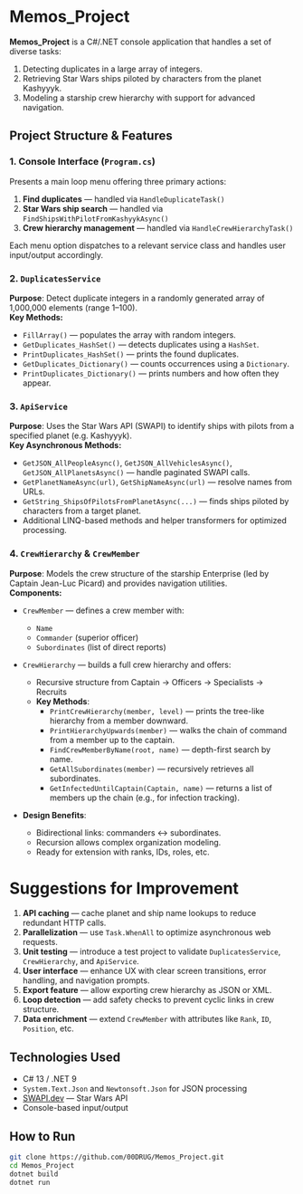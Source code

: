 # Memos_Project

**Memos_Project** is a C#/.NET console application that handles a set of diverse tasks:

1. Detecting duplicates in a large array of integers.
2. Retrieving Star Wars ships piloted by characters from the planet Kashyyyk.
3. Modeling a starship crew hierarchy with support for advanced navigation.


##  Project Structure & Features

### 1. Console Interface (`Program.cs`)

Presents a main loop menu offering three primary actions:

1. **Find duplicates** — handled via `HandleDuplicateTask()`
2. **Star Wars ship search** — handled via `FindShipsWithPilotFromKashyykAsync()`
3. **Crew hierarchy management** — handled via `HandleCrewHierarchyTask()`

Each menu option dispatches to a relevant service class and handles user input/output accordingly.


### 2. `DuplicatesService`

**Purpose**: Detect duplicate integers in a randomly generated array of 1,000,000 elements (range 1–100).  
**Key Methods:**

- `FillArray()` — populates the array with random integers.
- `GetDuplicates_HashSet()` — detects duplicates using a `HashSet`.
- `PrintDuplicates_HashSet()` — prints the found duplicates.
- `GetDuplicates_Dictionary()` — counts occurrences using a `Dictionary`.
- `PrintDuplicates_Dictionary()` — prints numbers and how often they appear.



### 3. `ApiService`

**Purpose**: Uses the Star Wars API (SWAPI) to identify ships with pilots from a specified planet (e.g. Kashyyyk).  
**Key Asynchronous Methods:**

- `GetJSON_AllPeopleAsync()`, `GetJSON_AllVehiclesAsync()`, `GetJSON_AllPlanetsAsync()` — handle paginated SWAPI calls.
- `GetPlanetNameAsync(url)`, `GetShipNameAsync(url)` — resolve names from URLs.
- `GetString_ShipsOfPilotsFromPlanetAsync(...)` — finds ships piloted by characters from a target planet.
- Additional LINQ-based methods and helper transformers for optimized processing.


### 4. `CrewHierarchy` & `CrewMember`

**Purpose**: Models the crew structure of the starship Enterprise (led by Captain Jean-Luc Picard) and provides navigation utilities.  
**Components:**

- `CrewMember` — defines a crew member with:
  - `Name`
  - `Commander` (superior officer)
  - `Subordinates` (list of direct reports)

- `CrewHierarchy` — builds a full crew hierarchy and offers:
  - Recursive structure from Captain → Officers → Specialists → Recruits
  - **Key Methods**:
    - `PrintCrewHierarchy(member, level)` — prints the tree-like hierarchy from a member downward.
    - `PrintHierarchyUpwards(member)` — walks the chain of command from a member up to the captain.
    - `FindCrewMemberByName(root, name)` — depth-first search by name.
    - `GetAllSubordinates(member)` — recursively retrieves all subordinates.
    - `GetInfectedUntilCaptain(Captain, name)` — returns a list of members up the chain (e.g., for infection tracking).
- **Design Benefits**:
    - Bidirectional links: commanders ↔ subordinates.
    - Recursion allows complex organization modeling.
    - Ready for extension with ranks, IDs, roles, etc.


#  Suggestions for Improvement

1. **API caching** — cache planet and ship name lookups to reduce redundant HTTP calls.
2. **Parallelization** — use `Task.WhenAll` to optimize asynchronous web requests.
3. **Unit testing** — introduce a test project to validate `DuplicatesService`, `CrewHierarchy`, and `ApiService`.
4. **User interface** — enhance UX with clear screen transitions, error handling, and navigation prompts.
5. **Export feature** — allow exporting crew hierarchy as JSON or XML.
6. **Loop detection** — add safety checks to prevent cyclic links in crew structure.
7. **Data enrichment** — extend `CrewMember` with attributes like `Rank`, `ID`, `Position`, etc.

## Technologies Used

- C# 13 / .NET 9
- `System.Text.Json` and `Newtonsoft.Json` for JSON processing
- [SWAPI.dev](https://swapi.dev) — Star Wars API
- Console-based input/output

## How to Run

```bash
git clone https://github.com/00DRUG/Memos_Project.git
cd Memos_Project
dotnet build
dotnet run

